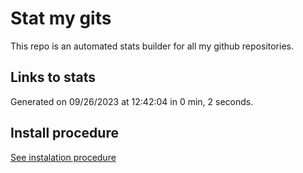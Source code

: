 # Stat my gits

This repo is an automated stats builder for all my github repositories.

## Links to stats


Generated on 09/26/2023 at 12:42:04 in 0 min, 2 seconds.

## Install procedure

[See instalation procedure](./src/install.md)
